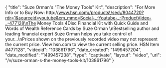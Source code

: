 {
    "title": "Suze Orman's \"The Money Tools\" Kit",
    "description": "For More Info or to Buy Now: http:\/\/www.hsn.com\/products\/seo\/8044720?rdr=1&sourceid=youtube&cm_mmc=Social-_-Youtube-_-ProductVideo-_-477128\nThe Money Tools 4Disc Financial Kit with Quick Guide and Words of Wealth Reference Cards by Suze Orman \nBestselling author and leading financial expert Suze Orman helps you take control of your...\nPrices shown on the previously recorded video may not represent the current price.  View hsn.com to view the current selling price. HSN Item #477128",
    "videoid": "103861796",
    "date_created": "1499457204",
    "date_modified": "1499457238",
    "type": "captivate",
    "layout": "video",
    "url": "\/v\/suze-orman-s-the-money-tools-kit\/103861796"
}